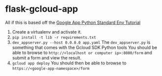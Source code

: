 # flask-gcloud-app

All if this is based off the [Google App Python Standard Env Tutorial](https://cloud.google.com/appengine/docs/standard/python/getting-started/python-standard-env)

1. Create a virtualenv and activate it.
2. `pip install -t lib -r requirements.txt`
3. `dev_appserver.py --host 0.0.0.0 app.yaml`
   The `dev_appserver.py` is something that comes with the Gcloud SDK Python tools
   You should be able to browse to `http://<localhost or computer ip>:8080/form`
   and submit a form and view the result.
4. `gcloud app deploy`
   You should then be able to browse to `https://<google-app-namespace>/form`
